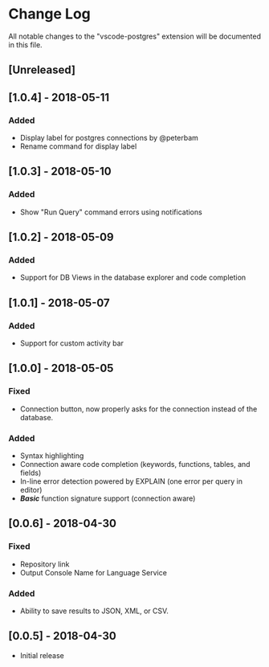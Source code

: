# Change Log
All notable changes to the "vscode-postgres" extension will be documented in this file.

## [Unreleased]

## [1.0.4] - 2018-05-11
### Added
- Display label for postgres connections by @peterbam
- Rename command for display label

## [1.0.3] - 2018-05-10
### Added
- Show "Run Query" command errors using notifications

## [1.0.2] - 2018-05-09
### Added
- Support for DB Views in the database explorer and code completion

## [1.0.1] - 2018-05-07
### Added
- Support for custom activity bar

## [1.0.0] - 2018-05-05
### Fixed
- Connection button, now properly asks for the connection instead of the database.

### Added
- Syntax highlighting
- Connection aware code completion (keywords, functions, tables, and fields)
- In-line error detection powered by EXPLAIN (one error per query in editor)
- *__Basic__* function signature support (connection aware)

## [0.0.6] - 2018-04-30
### Fixed
- Repository link
- Output Console Name for Language Service

### Added
- Ability to save results to JSON, XML, or CSV.

## [0.0.5] - 2018-04-30
- Initial release